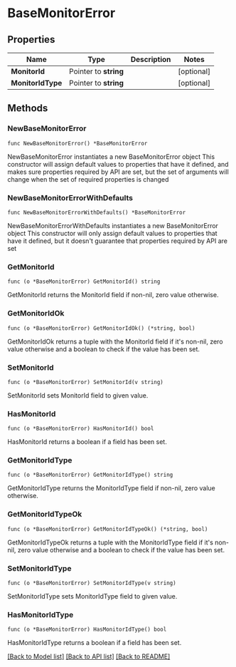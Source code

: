 # BaseMonitorError

## Properties

Name | Type | Description | Notes
------------ | ------------- | ------------- | -------------
**MonitorId** | Pointer to **string** |  | [optional] 
**MonitorIdType** | Pointer to **string** |  | [optional] 

## Methods

### NewBaseMonitorError

`func NewBaseMonitorError() *BaseMonitorError`

NewBaseMonitorError instantiates a new BaseMonitorError object
This constructor will assign default values to properties that have it defined,
and makes sure properties required by API are set, but the set of arguments
will change when the set of required properties is changed

### NewBaseMonitorErrorWithDefaults

`func NewBaseMonitorErrorWithDefaults() *BaseMonitorError`

NewBaseMonitorErrorWithDefaults instantiates a new BaseMonitorError object
This constructor will only assign default values to properties that have it defined,
but it doesn't guarantee that properties required by API are set

### GetMonitorId

`func (o *BaseMonitorError) GetMonitorId() string`

GetMonitorId returns the MonitorId field if non-nil, zero value otherwise.

### GetMonitorIdOk

`func (o *BaseMonitorError) GetMonitorIdOk() (*string, bool)`

GetMonitorIdOk returns a tuple with the MonitorId field if it's non-nil, zero value otherwise
and a boolean to check if the value has been set.

### SetMonitorId

`func (o *BaseMonitorError) SetMonitorId(v string)`

SetMonitorId sets MonitorId field to given value.

### HasMonitorId

`func (o *BaseMonitorError) HasMonitorId() bool`

HasMonitorId returns a boolean if a field has been set.

### GetMonitorIdType

`func (o *BaseMonitorError) GetMonitorIdType() string`

GetMonitorIdType returns the MonitorIdType field if non-nil, zero value otherwise.

### GetMonitorIdTypeOk

`func (o *BaseMonitorError) GetMonitorIdTypeOk() (*string, bool)`

GetMonitorIdTypeOk returns a tuple with the MonitorIdType field if it's non-nil, zero value otherwise
and a boolean to check if the value has been set.

### SetMonitorIdType

`func (o *BaseMonitorError) SetMonitorIdType(v string)`

SetMonitorIdType sets MonitorIdType field to given value.

### HasMonitorIdType

`func (o *BaseMonitorError) HasMonitorIdType() bool`

HasMonitorIdType returns a boolean if a field has been set.


[[Back to Model list]](../README.md#documentation-for-models) [[Back to API list]](../README.md#documentation-for-api-endpoints) [[Back to README]](../README.md)


